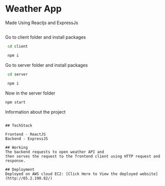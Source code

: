 # Weather App 

Made Using Reactjs and ExpressJs

## 
Go to client folder and install packages
```bash
 cd client
```
```bash
 npm i
```
Go to server folder and install packages
```bash
 cd server
```

```bash
 npm i

```
Now in the server folder 
 ```bash
 npm start
```



Information about the project


```

## TechStack

Frontend - ReactJS
Backend - ExpressJS

## Working
The backend requests to open weather API and 
then serves the request to the frontend client using HTTP request and response.

## Deployment
Deployed on AWS cloud EC2: [Click Here to View the deployed website](http://65.2.190.82/)


